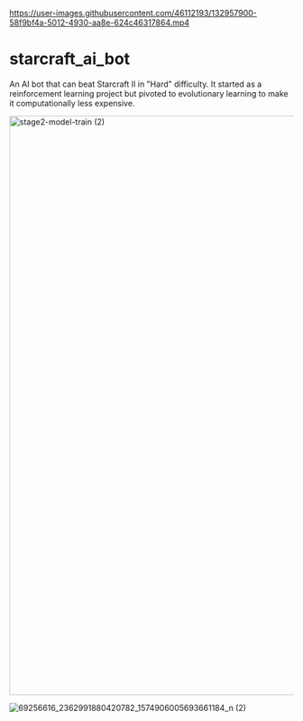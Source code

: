 https://user-images.githubusercontent.com/46112193/132957900-58f9bf4a-5012-4930-aa8e-624c46317864.mp4

# starcraft_ai_bot

An AI bot that can beat Starcraft II in "Hard" difficulty. It started as a reinforcement learning project but pivoted to evolutionary learning to make it computationally less expensive.

<img width="1027" alt="stage2-model-train (2)" src="https://user-images.githubusercontent.com/46112193/132957885-eb159c77-d44a-425f-abdd-3d37169b2bf3.png">

![69256616_2362991880420782_1574906005693661184_n (2)](https://user-images.githubusercontent.com/46112193/132957940-1be220e0-f39a-42b5-8c73-b9eb4133e971.png)


